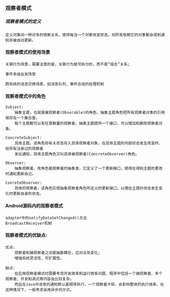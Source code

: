 ### 观察者模式

##### 观察者模式的定义
    定义对象间一种对多的依赖关系，使得每当一个对象改变状态，则所有依赖它的对象都会得到通知并被自动更新。
    
#### 观察者模式的使用场景
    关联行为场景，需要注意的是，关联行为是可拆分的，而不是“组合”关系;
     
    事件多级出发场景
     
    跨系统的消息交换场景，如消息队列、事件总线的处理机制
    
#### 观察者模式中的角色
    Subject:
        抽象主题，也就是被观察者(Obserable)的角色，抽象主题角色把所有观察者对象的引用保存在一个集合里，
        每个主题都可以有任意数量的观察者，抽象主题提供一个接口，可以增加和删除观察者对象。
     
    ConcreteSubject:
        具体主题，该角色将有关状态存入具体观察者对象，在具体主题的内部状态发生改变时，给所有注册过的观察者
        发出通知，具体主题角色又叫具体被观察者(ConcreteObserver)角色。
     
    Observer:
        抽象观察者，改角色是观察者的抽象类，它定义了一个更新接口，使得在得到主题的更改时通知更新自己。
         
    ConreteObserver:
        具体的观察者，该角色实现抽象观察者角色所定义的更新接口，以便在主题的状态发生变化时更新自身的状态。
        
#### Android源码内的观察者模式
    adapter中的notifyDataSetChanged()方法
    BroadcastReceiver机制
 
#### 观察者模式的优缺点:
    优点:
        观察者和被观察者之间是抽象耦合，应对业务变化;
        增强系统灵活性、可扩展性。
       
    缺点:
        在应用观察者模式时需要考虑开发效率和运行效率问题，程序中包括一个被观察者、多个观察者、开发和调式等内容会比较复杂，
        而且在Java中消息的通知默认是顺序执行，一个观察者卡顿，会影响整体的执行效率，在这种情况下，一般考虑采用异步的方式。
     